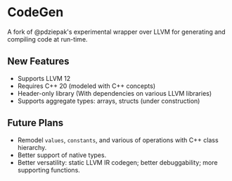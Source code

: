 # CodeGen

A fork of @pdziepak's experimental wrapper over LLVM for generating and compiling code at run-time.

## New Features
* Supports LLVM 12
* Requires C++ 20 (modeled with C++ concepts)
* Header-only library (With dependencies on various LLVM libraries)
* Supports aggregate types: arrays, structs (under construction)

## Future Plans
* Remodel `values`, `constants`, and various of operations with C++ class hierarchy.
* Better support of native types.
* Better versatility: static LLVM IR codegen; better debuggability; more supporting functions.

